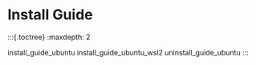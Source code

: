 # Install Guide

:::{.toctree}
:maxdepth: 2

install_guide_ubuntu
install_guide_ubuntu_wsl2
uninstall_guide_ubuntu
:::
